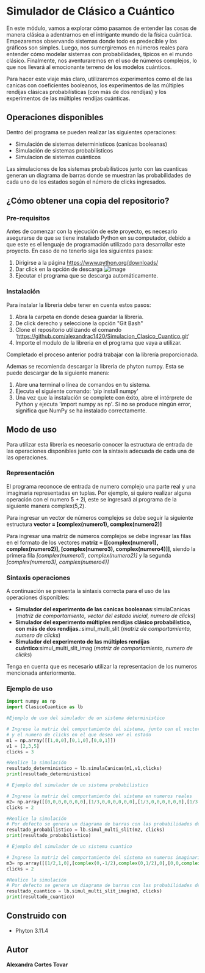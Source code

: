 # Simulador de Clásico a Cuántico
En este módulo, vamos a explorar cómo pasamos de entender las cosas de manera clásica a adentrarnos en el intrigante mundo de la física cuántica. Empezaremos observando sistemas donde todo es predecible y los gráficos son simples. Luego, nos sumergiremos en números reales para entender cómo modelar sistemas con probabilidades, típicos en el mundo clásico. Finalmente, nos aventuraremos en el uso de números complejos, lo que nos llevará al emocionante terreno de los modelos cuánticos.

Para hacer este viaje más claro, utilizaremos experimentos como el de las canicas con coeficientes booleanos, los experimentos de las múltiples rendijas clásicas probabilísticas (con más de dos rendijas) y los experimentos de las múltiples rendijas cuánticas.
## Operaciones disponibles 
Dentro del programa se pueden realizar las siguientes operaciones:
* Simulación de sistemas deterministicos (canicas booleanas)
* Simulación de sistemas probabilisticos
* Simulacion de sistemas cuánticos

Las simulaciones de los sistemas probabilisticos junto con las cuanticas generan un diagrama de barras donde se muestran las probabilidades de cada uno de los estados según el número de clicks ingresados.
## ¿Cómo obtener una copia del repositorio?
### Pre-requisitos
Antes de comenzar con la ejecución de este proyecto, es necesario asegurarse de que se tiene instalado Python en su computador, debido a que este es el lenguaje de programación utilizado para desarrollar este proyecto. 
En caso de no tenerlo siga los siguientes pasos:
1. Dirigirse a la página https://www.python.org/downloads/
2. Dar click en la opción de descarga
   ![image](https://github.com/alexandrac1420/CNYT/assets/138069735/03d02dfb-a346-4bc8-8e9c-066816e2f80e)
3. Ejecutar el programa que se descarga automáticamente.

### Instalación 
Para instalar la librería debe tener en cuenta estos pasos:
1. Abra la carpeta en donde desea guardar la librería.
2. De click derecho y seleccione la opción "Git Bash"
3. Clone el repositorio utilizando el comando 'https://github.com/alexandrac1420/Simulacion_Clasico_Cuantico.git'
4. Importe el modulo de la libreria en el programa que vaya a utilizar.
   
Completado el proceso anterior podrá trabajar con la librería proporcionada.

Ademas se recomienda descargar la libreria de phyton numpy. Esta se puede descargar de la siguiente manera:
1. Abre una terminal o línea de comandos en tu sistema.
2. Ejecuta el siguiente comando: 'pip install numpy'
3. Una vez que la instalación se complete con éxito, abre el intérprete de Python y ejecuta 'import numpy as np'. Si no se produce ningún error, significa que NumPy se ha instalado correctamente.

## Modo de uso
Para utilizar esta librería es necesario conocer la estructura de entrada de las operaciones disponibles junto con la sintaxis adecuada de cada una de las operaciones.

### Representación 
El programa reconoce de entrada de numero complejo una parte real y una imaginaria representadas en tuplas. Por ejemplo, si quiero realizar alguna operación con el numero 5 + 2i, este se ingresará al programa de la siguiente manera complex(5,2).

Para ingresar un vector de números complejos se debe seguir la siguiente estructura __vector = [complex(numero1), complex(numero2)]__

Para ingresar una matriz de números complejos se debe ingresar las filas en el formato de los vectores __matriz = [[complex(numero1), complex(numero2)], [complex(numero3), complex(numero4)]]__, siendo la primera fila  _[complex(numero1), complex(numero2)]_ y la segunda  _[complex(numero3), complex(numero4)]_

### Sintaxis operaciones 
A continuación se presenta la sintaxis correcta para el uso de las operaciones disponibles:
* __Simulador del experimento de las canicas booleanas__:simulaCanicas (_matriz de comportamiento, vector del estado inicial, numero de clicks_)
* __Simulador del experimento múltiples rendijas clásico probabilístico, con más de dos rendijas.__:simul_multi_slit (_matriz de comportamiento, numero de clicks_)
* __Simulador del experimento de las múltiples rendijas cuántico__:simul_multi_slit_imag (_matriz de comportamiento, numero de clicks_)

Tenga en cuenta que es necesario utilizar la representacion de los numeros mencionada anteriormente.

### Ejemplo de uso 
~~~python
import numpy as np
import ClasicoCuantico as lb

#Ejemplo de uso del simulador de un sistema deterministico

# Ingrese la matriz del comportamiento del sistema, junto con el vector de valores iniciales
# y el numero de clicks en el que desea ver el estado
m1 = np.array([[1,0,0],[0,1,0],[0,0,1]])
v1 = [2,3,5]
clicks = 3

#Realice la simulación
resultado_deterministico = lb.simulaCanicas(m1,v1,clicks)
print(resultado_deterministico)

# Ejemplo del simulador de un sistema probabilistico

# Ingrese la matriz del comportamiento del sistema en numeros reales
m2= np.array([[0,0,0,0,0,0,0],[1/3,0,0,0,0,0,0],[1/3,0,0,0,0,0,0],[1/3,0,0,0,0,0,0],[0,1/2,0,0,1,0,0],[0,1/2,1/2,0,0,1,0],[0,0,1/2,0,0,0,1]])
clicks = 2

#Realice la simulación
# Por defecto se genera un diagrama de barras con las probabilidades del vector resultante
resultado_probabilistico = lb.simul_multi_slit(m2, clicks)
print(resultado_probabilistico)

# Ejemplo del simulador de un sistema cuantico

# Ingrese la matriz del comportamiento del sistema en numeros imaginarios
m3= np.array([[1/2,1,0],[complex(0,-1/2),complex(0,1/2),0],[0,0,complex(0,1)]])
clicks = 2

#Realice la simulación
# Por defecto se genera un diagrama de barras con las probabilidades del vector resultante
resultado_cuantico = lb.simul_multi_slit_imag(m3, clicks)
print(resultado_cuantico)

~~~


## Construido con
* Phyton 3.11.4
  
## Autor 
__Alexandra Cortes Tovar__ 
